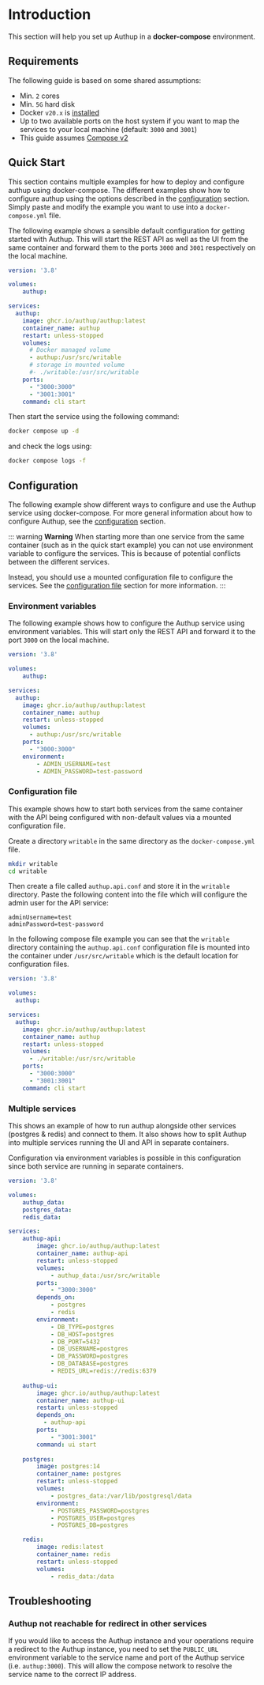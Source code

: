 # Introduction

This section will help you set up Authup in a **docker-compose** environment.

## Requirements
The following guide is based on some shared assumptions:

- Min. `2` cores
- Min. `5G` hard disk
- Docker `v20.x` is [installed](https://docs.docker.com/get-docker/)
- Up to two available ports on the host system if you want to map the services to your local machine (default: `3000` and `3001`)
- This guide assumes [Compose v2](https://docs.docker.com/compose/compose-file/)



## Quick Start

This section contains multiple examples for how to deploy and configure authup using docker-compose. The different 
examples show how to configure authup using the options described in the [configuration](./configuration) section. Simply
paste and modify the example you want to use into a `docker-compose.yml` file.

The following example shows a sensible default configuration for getting started with Authup. This will start the REST API as well as the UI from
the same container and forward them to the ports `3000` and `3001` respectively on the local machine.

```yaml
version: '3.8'

volumes:
    authup:

services:
  authup:
    image: ghcr.io/authup/authup:latest
    container_name: authup
    restart: unless-stopped
    volumes:
      # Docker managed volume
      - authup:/usr/src/writable
      # storage in mounted volume
      #- ./writable:/usr/src/writable
    ports:
      - "3000:3000"
      - "3001:3001"
    command: cli start

```

Then start the service using the following command:

```bash
docker compose up -d
```

and check the logs using:

```bash
docker compose logs -f
```

## Configuration

The following example show different ways to configure and use the Authup service using docker-compose. For more general
information about how to configure Authup, see the [configuration](./configuration) section.

::: warning **Warning**
When starting more than one service from the same container (such as in the quick start example) you can not use
environment variable to configure the services. This is because of potential conflicts between the different services.

Instead, you should use a mounted configuration file to configure the services. See the [configuration file](#configuration-file) 
section for more information.
:::


### Environment variables

The following example shows how to configure the Authup service using environment variables. This will start only the
REST API and forward it to the port `3000` on the local machine.

```yaml
version: '3.8'

volumes:
    authup:

services:
  authup:
    image: ghcr.io/authup/authup:latest
    container_name: authup
    restart: unless-stopped
    volumes:
      - authup:/usr/src/writable
    ports:
      - "3000:3000"
    environment:
        - ADMIN_USERNAME=test
        - ADMIN_PASSWORD=test-password
```


### Configuration file

This example shows how to start both services from the same container with the API being configured with non-default
values via a mounted configuration file.

Create a directory `writable` in the same directory as the `docker-compose.yml` file.
```bash
mkdir writable
cd writable
```
Then create a file called `authup.api.conf` and store it in the `writable` directory. Paste the following content into 
the file which will configure the admin user for the API service:

```dotenv
adminUsername=test
adminPassword=test-password
```

In the following compose file example you can see that the `writable` directory containing the `authup.api.conf` 
configuration file is mounted into the container under `/usr/src/writable` which is the default location for 
configuration files.

```yaml
version: '3.8'

volumes:
  authup:

services:
  authup:
    image: ghcr.io/authup/authup:latest
    container_name: authup
    restart: unless-stopped
    volumes:
      - ./writable:/usr/src/writable
    ports:
      - "3000:3000"
      - "3001:3001"
    command: cli start

```


### Multiple services

This shows an example of how to run authup alongside other services (postgres & redis) and connect to them. It also shows how to split 
Authup into multiple services running the UI and API in separate containers.

Configuration via environment variables is possible in this configuration since both service are running in separate containers.

```yaml
version: '3.8'

volumes:
    authup_data:
    postgres_data:
    redis_data:

services:
    authup-api:
        image: ghcr.io/authup/authup:latest
        container_name: authup-api
        restart: unless-stopped
        volumes:
            - authup_data:/usr/src/writable
        ports:
            - "3000:3000"
        depends_on:
            - postgres
            - redis
        environment:
            - DB_TYPE=postgres
            - DB_HOST=postgres
            - DB_PORT=5432
            - DB_USERNAME=postgres
            - DB_PASSWORD=postgres
            - DB_DATABASE=postgres
            - REDIS_URL=redis://redis:6379
    
    authup-ui:
        image: ghcr.io/authup/authup:latest
        container_name: authup-ui
        restart: unless-stopped
        depends_on:
          - authup-api
        ports:
            - "3001:3001"
        command: ui start
    
    postgres:
        image: postgres:14
        container_name: postgres
        restart: unless-stopped
        volumes:
            - postgres_data:/var/lib/postgresql/data
        environment:
            - POSTGRES_PASSWORD=postgres
            - POSTGRES_USER=postgres
            - POSTGRES_DB=postgres

    redis:
        image: redis:latest
        container_name: redis
        restart: unless-stopped
        volumes:
            - redis_data:/data

```

## Troubleshooting
### Authup not reachable for redirect in other services
If you would like to access the Authup instance and your operations require a redirect to the Authup instance, you need to
set the `PUBLIC_URL` environment variable to the service name and port of the Authup service (i.e. `authup:3000`). This will
allow the compose network to resolve the service name to the correct IP address.


